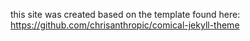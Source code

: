 this site was created based on the template found here: https://github.com/chrisanthropic/comical-jekyll-theme
